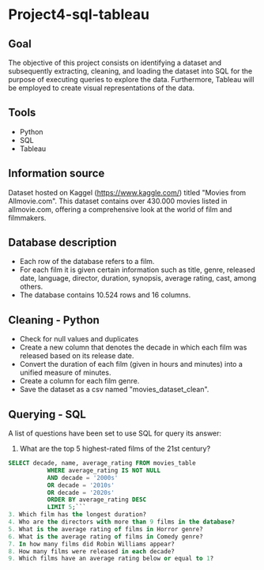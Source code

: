 # Project4-sql-tableau
## Goal
The objective of this project consists on identifying a dataset and subsequently extracting, cleaning, and loading the dataset into SQL for the purpose of executing queries to explore the data. 
Furthermore, Tableau will be employed to create visual representations of the data.

## Tools
- Python 
- SQL
- Tableau

## Information source
Dataset hosted on Kaggel (https://www.kaggle.com/) titled "Movies from Allmovie.com". This dataset contains over 430.000 movies listed in allmovie.com, offering a comprehensive look at the world of film and filmmakers.

## Database description
- Each row of the database refers to a film.
- For each film it is given certain information such as title, genre, released date, language, director, duration, synopsis, average rating, cast, among others.
- The database contains 10.524 rows and 16 columns.

## Cleaning - Python
- Check for null values and duplicates
- Create a new column that denotes the decade in which each film was released based on its release date.
- Convert the duration of each film (given in hours and minutes) into a unified measure of minutes.
- Create a column for each film genre. 
- Save the dataset as a csv named "movies_dataset_clean".

## Querying - SQL
A list of questions have been set to use SQL for query its answer:
1. What are the top 5 highest-rated films of the 21st century?
```SQL
SELECT decade, name, average_rating FROM movies_table 
           WHERE average_rating IS NOT NULL
           AND decade = '2000s'
           OR decade = '2010s'
           OR decade = '2020s'
           ORDER BY average_rating DESC
           LIMIT 5;``` 
3. Which film has the longest duration?
4. Who are the directors with more than 9 films in the database?
5. What is the average rating of films in Horror genre?
6. What is the average rating of films in Comedy genre?
7. In how many films did Robin Williams appear?
8. How many films were released in each decade?
9. Which films have an average rating below or equal to 1?

